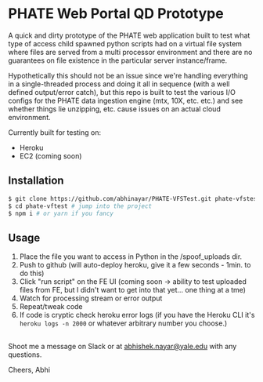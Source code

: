 # PHATE Web Portal QD Prototype

A quick and dirty prototype of the PHATE web application built to test what type of access child spawned python scripts had on a virtual file system where files are served from a multi processor environment and there are no guarantees on file existence in the particular server instance/frame.

Hypothetically this should not be an issue since we're handling everything in a single-threaded process and doing it all in sequence (with a well defined output/error catch), but this repo is built to test the various I/O configs for the PHATE data ingestion engine (mtx, 10X, etc. etc.) and see whether things lie unzipping, etc. cause issues on an actual cloud environment.

Currently built for testing on:
- Heroku
- EC2 (coming soon)

## Installation

```bash
$ git clone https://github.com/abhinayar/PHATE-VFSTest.git phate-vfstest
$ cd phate-vftest # jump into the project
$ npm i # or yarn if you fancy
```

## Usage

1. Place the file you want to access in Python in the /spoof_uploads dir.
1. Push to github (will auto-deploy heroku, give it a few seconds - 1min. to do this)
1. Click "run script" on the FE UI (coming soon -> ability to test uploaded files from FE, but I didn't want to get into that yet... one thing at a tme)
1. Watch for processing stream or error output
1. Repeat/tweak code
1. If code is cryptic check heroku error logs (if you have the Heroku CLI it's `heroku logs -n 2000` or whatever arbitrary number you choose.)

##

Shoot me a message on Slack or at abhishek.nayar@yale.edu with any questions.

Cheers,
Abhi
